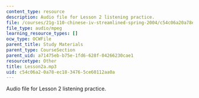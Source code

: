 ```yaml
---
content_type: resource
description: Audio file for Lesson 2 listening practice.
file: /courses/21g-110-chinese-iv-streamlined-spring-2004/c54c06a20a78ec1834765ce60112aa0a_Lesson2a.mp3
file_type: audio/mpeg
learning_resource_types: []
ocw_type: OCWFile
parent_title: Study Materials
parent_type: CourseSection
parent_uid: a71475eb-b75e-1fd6-628f-04266230cae1
resourcetype: Other
title: Lesson2a.mp3
uid: c54c06a2-0a78-ec18-3476-5ce60112aa0a
---
```

Audio file for Lesson 2 listening practice.


